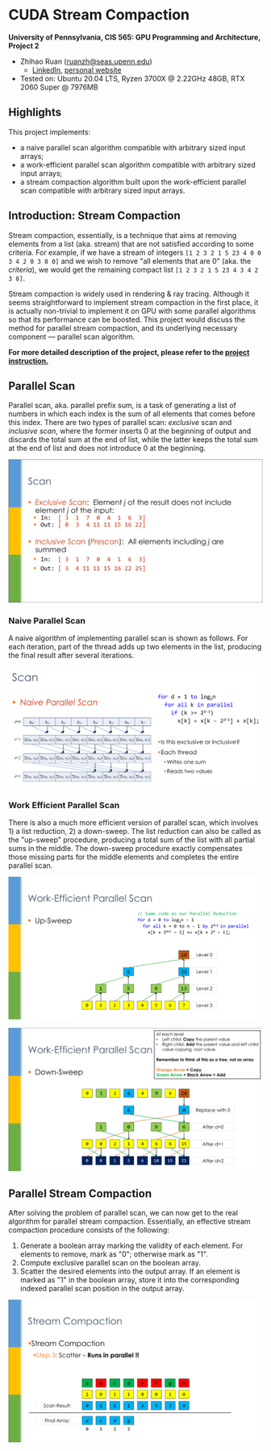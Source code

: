 CUDA Stream Compaction
======================

**University of Pennsylvania, CIS 565: GPU Programming and Architecture, Project 2**

* Zhihao Ruan (ruanzh@seas.upenn.edu)
  * [LinkedIn](https://www.linkedin.com/in/zhihao-ruan-29b29a13a/), [personal website](https://zhihaoruan.xyz/)
* Tested on: Ubuntu 20.04 LTS, Ryzen 3700X @ 2.22GHz 48GB, RTX 2060 Super @ 7976MB

## Highlights
This project implements:
- a naive parallel scan algorithm compatible with arbitrary sized input arrays;
- a work-efficient parallel scan algorithm compatible with arbitrary sized input arrays;
- a stream compaction algorithm built upon the work-efficient parallel scan compatible with arbitrary sized input arrays.

## Introduction: Stream Compaction
Stream compaction, essentially, is a technique that aims at removing elements from a list (aka. stream) that are not satisfied according to some criteria. For example, if we have a stream of integers `[1 2 3 2 1 5 23 4 0 0 3 4 2 0 3 8 0]` and we wish to remove "all elements that are 0" (aka. the *criteria*), we would get the remaining compact list `[1 2 3 2 1 5 23 4 3 4 2 3 8]`.

Stream compaction is widely used in rendering & ray tracing. Although it seems straightforward to implement stream compaction in the first place, it is actually non-trivial to implement it on GPU with some parallel algorithms so that its performance can be boosted. This project would discuss the method for parallel stream compaction, and its underlying necessary component &mdash; parallel scan algorithm.

**For more detailed description of the project, please refer to the [project instruction.](INSTRUCTION.md)**

## Parallel Scan
Parallel scan, aka. parallel prefix sum, is a task of generating a list of numbers in which each index is the sum of all elements that comes before this index. There are two types of parallel scan: *exclusive* scan and *inclusive scan*, where the former inserts 0 at the beginning of output and discards the total sum at the end of list, while the latter keeps the total sum at the end of list and does not introduce 0 at the beginning.

![](img/scan_inclusive_exclusive.png)

### Naive Parallel Scan
A naive algorithm of implementing parallel scan is shown as follows. For each iteration, part of the thread adds up two elements in the list, producing the final result after several iterations.

![](img/naive_scan.png)

### Work Efficient Parallel Scan
There is also a much more efficient version of parallel scan, which involves 1) a list reduction, 2) a down-sweep. The list reduction can also be called as the "up-sweep" procedure, producing a total sum of the list with all partial sums in the middle. The down-sweep procedure exactly compensates those missing parts for the middle elements and completes the entire parallel scan.

![](img/upsweep.png)

![](img/downsweep.png)

## Parallel Stream Compaction
After solving the problem of parallel scan, we can now get to the real algorithm for parallel stream compaction. Essentially, an effective stream compaction procedure consists of the following:
1. Generate a boolean array marking the validity of each element. For elements to remove, mark as "0"; otherwise mark as "1".
2. Compute exclusive parallel scan on the boolean array.
3. Scatter the desired elements into the output array. If an element is marked as "1" in the boolean array, store it into the corresponding indexed parallel scan position in the output array.

![](img/stream_compaction.png)

